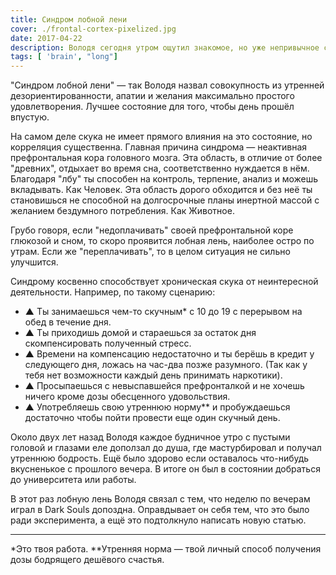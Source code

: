 ```yaml
---
title: Синдром лобной лени
cover: ./frontal-cortex-pixelized.jpg
date: 2017-04-22
description: Володя сегодня утром ощутил знакомое, но уже непривычное состояние. Ему приходилось часто испытывать его раньше, когда он занимался в основном чем-то навязанным извне, то есть неинтересным. Получив возможность прочувствовать, он задумался как и почему проявляется "лобная лень".
tags: [ 'brain', "long"]
---
```


"Синдром лобной лени" — так Володя назвал совокупность из утренней дезориентированности, апатии и желания максимально простого удовлетворения. Лучшее состояние для того, чтобы день прошёл впустую.

На самом деле скука не имеет прямого влияния на это состояние, но корреляция существенна. Главная причина синдрома — неактивная префронтальная кора головного мозга. Эта область, в отличие от более "древних", отдыхает во время сна, соответственно нуждается в нём.
Благодаря "лбу" ты способен на контроль, терпение, анализ и можешь вкладывать. Как Человек.
Эта область дорого обходится и без неё ты становишься не способной на долгосрочные планы инертной массой с желанием бездумного потребления. Как Животное.

Грубо говоря, если "недоплачивать" своей префронтальной коре глюкозой и сном, то скоро проявится лобная лень, наиболее остро по утрам. Если же "переплачивать", то в целом ситуация не сильно улучшится.

Синдрому косвенно способствует хроническая скука от неинтересной деятельности. Например, по такому сценарию:

- ▲ Ты занимаешься чем-то скучным\* с 10 до 19 с перерывом на обед в течение дня.
- ▲ Ты приходишь домой и стараешься за остаток дня скомпенсировать полученный стресс.
- ▲ Времени на компенсацию недостаточно и ты берёшь в кредит у следующего дня, ложась на час-два позже разумного.
  (Так как у тебя нет возможности каждый день принимать наркотики).
- ▲ Просыпаешься с невыспавшейся префронталкой и не хочешь ничего кроме дозы обесценного удовольствия.
- ▲ Употребляешь свою утреннюю норму\*\* и пробуждаешься достаточно чтобы пойти провести еще один скучный день.

Около двух лет назад Володя каждое будничное утро с пустыми головой и глазами еле доползал до душа, где мастурбировал и получал утреннюю бодрость. Ещё было здорово если оставалось что-нибудь вкусненькое с прошлого вечера. В итоге он был в состоянии добраться до университета или работы.

В этот раз лобную лень Володя связал с тем, что неделю по вечерам играл в Dark Souls допоздна. Оправдывает он себя тем, что это было ради эксперимента, а ещё это подтолкнуло написать новую статью.

---

\*Это твоя работа.
\*\*Утренняя норма — твой личный способ получения дозы бодрящего дешёвого счастья.
